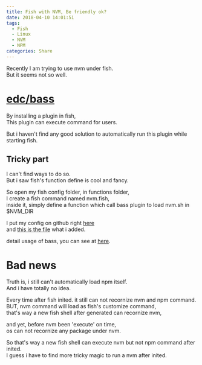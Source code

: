 ```yaml
---
title: Fish with NVM, Be friendly ok?
date: 2018-04-10 14:01:51
tags:
  - Fish
  - Linux
  - NVM
  - NPM
categories: Share
---
```

  
Recently I am trying to use nvm under fish.  
But it seems not so well.  
<!-- More -->  
# [edc/bass](https://github.com/edc/bass)  
By installing a plugin in fish,  
This plugin can execute command for users.  
  
But i haven't find any good solution to automatically run this plugin while starting fish.  
  
## Tricky part  
I can't find ways to do so.  
But i saw fish's function define is cool and fancy.  
  
So open my fish config folder, in functions folder,  
I create a fish command named nvm.fish,  
inside it, simply define a function which call bass plugin to load nvm.sh in $NVM_DIR  
  
I put my config on github right [here](https://github.com/jackey8616/config)  
and [this is the file](https://github.com/jackey8616/config/blob/master/.config/fish/functions/nvm.fish) what i added.  
  
detail usage of bass, you can see at [here](https://github.com/edc/bass/blob/master/README.md#nvm).  
  
# Bad news  
Truth is, i still can't automatically load npm itself.  
And i have totally no idea.  
  
Every time after fish inited. it still can not recornize nvm and npm command.  
BUT, nvm command will load as fish's customize command,  
that's way a new fish shell after generated can recornize nvm,  
  
and yet, before nvm been 'execute' on time,  
os can not recornize any package under nvm.  
  
So that's way a new fish shell can execute nvm but not npm command after inited.  
I guess i have to find more tricky magic to run a nvm after inited.  

